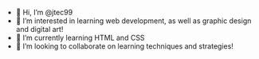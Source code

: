 - 👋 Hi, I’m @jtec99
- 👀 I’m interested in learning web development, as well as graphic design and digital art!
- 🌱 I’m currently learning HTML and CSS
- 💞️ I’m looking to collaborate on learning techniques and strategies!

<!---
jtec99/jtec99 is a ✨ special ✨ repository because its `README.md` (this file) appears on your GitHub profile.
You can click the Preview link to take a look at your changes.
--->
